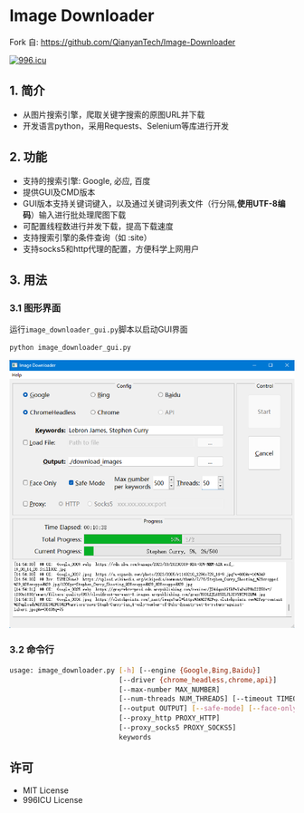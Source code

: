# Image Downloader
Fork 自: https://github.com/QianyanTech/Image-Downloader

[![996.icu](https://img.shields.io/badge/link-996.icu-red.svg)](https://996.icu)

## 1. 简介

+ 从图片搜索引擎，爬取关键字搜索的原图URL并下载
+ 开发语言python，采用Requests、Selenium等库进行开发

## 2. 功能

+ 支持的搜索引擎: Google, 必应, 百度
+ 提供GUI及CMD版本
+ GUI版本支持关键词键入，以及通过关键词列表文件（行分隔,**使用UTF-8编码**）输入进行批处理爬图下载
+ 可配置线程数进行并发下载，提高下载速度
+ 支持搜索引擎的条件查询（如 :site）
+ 支持socks5和http代理的配置，方便科学上网用户

## 3. 用法

### 3.1 图形界面

运行`image_downloader_gui.py`脚本以启动GUI界面

```bash
python image_downloader_gui.py
```

![GUI](/GUI.png)

### 3.2 命令行

```bash
usage: image_downloader.py [-h] [--engine {Google,Bing,Baidu}]
                           [--driver {chrome_headless,chrome,api}]
                           [--max-number MAX_NUMBER]
                           [--num-threads NUM_THREADS] [--timeout TIMEOUT]
                           [--output OUTPUT] [--safe-mode] [--face-only]
                           [--proxy_http PROXY_HTTP]
                           [--proxy_socks5 PROXY_SOCKS5]
                           keywords
```

## 许可

+ MIT License
+ 996ICU License
